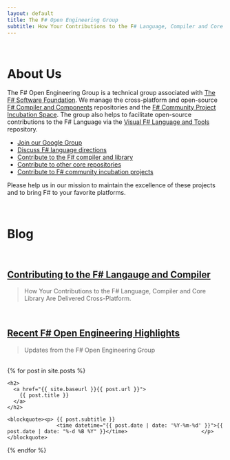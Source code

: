 ```yaml
---
layout: default
title: The F# Open Engineering Group
subtitle: How Your Contributions to the F# Language, Compiler and Core Library Are Delivered Cross-Platform
---
```


<br />

About Us
========

The F# Open Engineering Group is a technical group associated with
[The F# Software Foundation](http://fsharp.org).
We manage the cross-platform and open-source [F# Compiler and Components](https://github.com/fsharp) repositories 
and the [F# Community Project Incubation Space](https://github.com/fsprojects).
The group also helps to facilitate open-source contributions to the F#
Language via the [Visual F# Language and Tools](https://visualfsharp.codeplex.com/) repository.

* [Join our Google Group](http://groups.google.com/group/fsharp-opensource)
* [Discuss F# language directions](http://fslang.uservoice.com)
* [Contribute to the F# compiler and library](http://fsharp.github.io/blog/2014/fsharp-contributions.html)
* [Contribute to other core repositories](http://github.com/fsharp)
* [Contribute to F# community incubation projects](http://github.com/fsprojects)

Please help us in our mission to maintain the excellence of these projects and
to bring F# to your favorite platforms.


<a id="bloglist" > &nbsp; </a>
<br />

Blog
====

<br />

[Contributing to the F# Langauge and Compiler](blog/2014/fsharp-contributions.html)
-----------------------------------------------------------------------------------

> How Your Contributions to the F# Language, Compiler and Core Library Are Delivered Cross-Platform.

<br />
 
[Recent F# Open Engineering Highlights](blog/2014/may-highlights.html)
----------------------------------------------------------------------

> Updates from the F# Open Engineering Group

<br />
 

<section class="archive">
{% for post in site.posts %}

    <h2>
      <a href="{{ site.baseurl }}{{ post.url }}">
        {{ post.title }} 
      </a> 
    </h2>

    <blockquote><p> {{ post.subtitle }} 
                    <time datetime="{{ post.date | date: '%Y-%m-%d' }}">{{ post.date | date: "%-d %B %Y" }}</time>                        </p>
    </blockquote>
      
    

{% endfor %}
</section>
